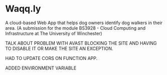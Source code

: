 # Waqq.ly
A cloud-based Web App that helps dog owners identify dog walkers in their area. (A submission for the module BS3928 - Cloud Computing and Infrastructure at The University of Winchester)

TALK ABOUT PROBLEM WITH AVAST BLOCKING THE SITE AND HAVING TO DISABLE IT OR MAKE THE SITE AN EXCEPTION.

HAD TO UPDATE CORS ON FUNCTION APP.

ADDED ENVIRONMENT VARIABLE